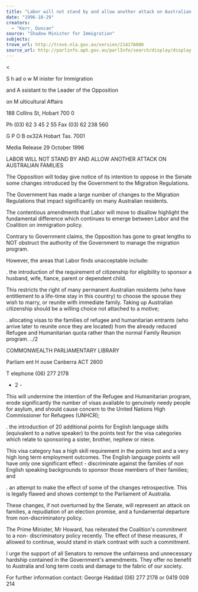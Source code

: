 ```yaml
---
title: "Labor will not stand by and allow another attack on Australian families"
date: "1996-10-29"
creators:
  - "Kerr, Duncan"
source: "Shadow Minister for Immigration"
subjects:
trove_url: http://trove.nla.gov.au/version/214176080
source_url: http://parlinfo.aph.gov.au/parlInfo/search/display/display.w3p;query=Id%3A%22media/pressrel/HPR02011612%22
---
```


 <

 S h ad o w  M inister for Immigration  

 and A ssistant to the Leader of the Opposition  

 on M ulticultural Affairs

 188 Collins St, Hobart 700 0

 Ph (03) 62 3 45  2 55  Fax (03) 62 238 560

 G P O B ox32A  Hobart Tas. 7001

 Media Release 29 October 1996

 LABOR WILL NOT STAND BY AND ALLOW ANOTHER  ATTACK ON AUSTRALIAN FAMILIES

 The Opposition will today give notice of its intention to oppose in the Senate some changes  introduced by the Government to the Migration Regulations.

 The Government has made a large number of changes to the Migration Regulations that  impact significantly on many Australian residents.

 The contentious amendments that Labor will move to disallow highlight the fundamental  difference which continues to emerge between Labor and the Coalition on immigration  policy.

 Contrary to Government claims, the Opposition has gone to great lengths to NOT obstruct the  authority of the Government to manage the migration program.

 However, the areas that Labor finds unacceptable include:

 . the introduction of the requirement of citizenship for eligibility to sponsor a husband,  wife, fiance, parent or dependent child.

 This restricts the right of many permanent Australian residents (who have entitlement  to a life-time stay in this country) to choose the spouse they wish to marry, or reunite  with immediate family. Taking up Australian citizenship should be a willing choice  not attached to a motive;

 . allocating visas to the families of refugee and humanitarian entrants (who arrive later  to reunite once they are located) from the already reduced Refugee and Humanitarian  quota rather than the normal Family Reunion program. ../2

 COMMONWEALTH  PARLIAMENTARY LIBRARY

 Parliam ent H ouse Canberra ACT 2600

 T elephone (06) 277 2178

 - 2 -

 This will undermine the intention of the Refugee and Humanitarian program, erode  significantly the number of visas available to genuinely needy people for asylum, and  should cause concern to the United Nations High Commissioner for Refugees  (UNHCR);

 . the introduction of 20 additional points for English language skills (equivalent to a  native speaker) to the points test for the visa categories which relate to sponsoring a  sister, brother, nephew or niece.

 This visa category has a high skill requirement in the points test and a very high long  term employment outcomes. The English language points will have only one  significant effect - discriminate against the families of non English speaking  backgrounds to sponsor those members of their families; and

 . an attempt to make the effect of some of the changes retrospective. This is legally  flawed and shows contempt to the Parliament of Australia.

 These changes, if not overturned by the Senate, will represent an attack on families, a  repudiation of an election promise, and a fundamental departure from non-discriminatory  policy.

 The Prime Minister, Mr Howard, has reiterated the Coalition's commitment to a non-  discriminatory policy recently. The effect of these measures, if allowed to continue, would  stand in stark contrast with such a commitment.

 I urge the support of all Senators to remove the unfairness and unnecessary hardship  contained in the Government's amendments. They offer no benefit to Australia and long term  costs and damage to the fabric of our society.

 For further information contact: George Haddad (06) 277 2178 or 0419 009 214

